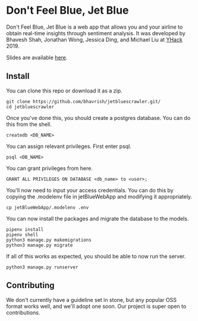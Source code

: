 # Don't Feel Blue, Jet Blue

Don't Feel Blue, Jet Blue is a web app that allows you and your airline to obtain real-time insights through sentiment analysis.
It was developed by Bhavesh Shah, Jonathan Wong, Jessica Ding, and Michael Liu at [YHack](https://yhack.org) 2019.

Slides are available [here](https://docs.google.com/presentation/d/1N0h9pwNU0eqOqePhaHeSEICEfx-Aw9I2nusYy7TcIRc/edit?usp=sharing).

## Install

You can clone this repo or download it as a zip.

```
git clone https://github.com/bhavrish/jetbluescrawler.git/
cd jetbluescrawler
```

Once you've done this, you should create a postgres database. You can do this from the shell.

```
createdb <DB_NAME>
```

You can assign relevant privileges. First enter psql.

```
psql <DB_NAME>
```

You can grant privileges from here.

```
GRANT ALL PRIVILEGES ON DATABASE <db_name> to <user>;
```

You'll now need to input your access credentials. You can do this by copying the .modelenv file in jetBlueWebApp and modifying it appropriately.
```
cp jetBlueWebApp/.modelenv .env
```

You can now install the packages and migrate the database to the models.

```
pipenv install
pipenv shell
python3 manage.py makemigrations
python3 manage.py migrate
```

If all of this works as expected, you should be able to now run the server.

```
python3 manage.py runserver
```

## Contributing

We don't currently have a guideline set in stone, but any popular OSS format works well, and we'll adopt one soon. Our project is super open to contributions.
